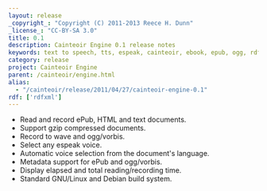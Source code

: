 ```yaml
---
layout: release
_copyright_: "Copyright (C) 2011-2013 Reece H. Dunn"
_license_: "CC-BY-SA 3.0"
title: 0.1
description: Cainteoir Engine 0.1 release notes
keywords: text to speech, tts, espeak, cainteoir, ebook, epub, ogg, rdf, metadata
category: release
project: Cainteoir Engine
parent: /cainteoir/engine.html
alias:
  - "/cainteoir/release/2011/04/27/cainteoir-engine-0.1"
rdf: ['rdfxml']
---
```


*  Read and record ePub, HTML and text documents.
*  Support gzip compressed documents.
*  Record to wave and ogg/vorbis.
*  Select any espeak voice.
*  Automatic voice selection from the document's language.
*  Metadata support for ePub and ogg/vorbis.
*  Display elapsed and total reading/recording time.
*  Standard GNU/Linux and Debian build system.
